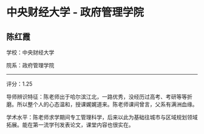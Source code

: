 # 中央财经大学 - 政府管理学院

## 陈红霞

学校：中央财经大学

院系：政府管理学院

* * *

评分：1.25

导师辨识特征：陈老师出于哈尔滨江北，一路优秀，没经历过高考、考研等等折磨。所以整个人的心态温和，授课娓娓道来。陈老师课间曾言，父系有满洲血缘。

学术水平：陈老师求学期间专工管理科学，后来以此为基础往城市与区域规划领域拓展。能在第一流学刊发表论文，课堂内容也很实在。